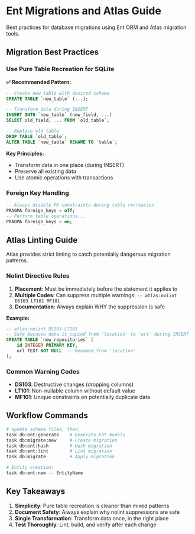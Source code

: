 # Ent Migrations and Atlas Guide

Best practices for database migrations using Ent ORM and Atlas migration tools.

## Migration Best Practices

### Use Pure Table Recreation for SQLite

**✅ Recommended Pattern:**
```sql
-- Create new table with desired schema
CREATE TABLE `new_table` (...);

-- Transform data during INSERT
INSERT INTO `new_table` (new_field, ...)
SELECT old_field, ... FROM `old_table`;

-- Replace old table
DROP TABLE `old_table`;
ALTER TABLE `new_table` RENAME TO `table`;
```

**Key Principles:**
- Transform data in one place (during INSERT)
- Preserve all existing data
- Use atomic operations with transactions

### Foreign Key Handling

```sql
-- Always disable FK constraints during table recreation
PRAGMA foreign_keys = off;
-- Perform table operations...
PRAGMA foreign_keys = on;
```

## Atlas Linting Guide

Atlas provides strict linting to catch potentially dangerous migration patterns.

### Nolint Directive Rules

1. **Placement**: Must be immediately before the statement it applies to
2. **Multiple Codes**: Can suppress multiple warnings: `-- atlas:nolint DS103 LT101 MF101`
3. **Documentation**: Always explain WHY the suppression is safe

**Example:**
```sql
-- atlas:nolint DS103 LT101
-- Safe because data is copied from 'location' to 'url' during INSERT
CREATE TABLE `new_repositories` (
    id INTEGER PRIMARY KEY,
    url TEXT NOT NULL  -- Renamed from 'location'
);
```

### Common Warning Codes

- **DS103**: Destructive changes (dropping columns)
- **LT101**: Non-nullable column without default value
- **MF101**: Unique constraints on potentially duplicate data

## Workflow Commands

```bash
# Update schema files, then:
task db:ent:generate    # Generate Ent models
task db:migrate:new     # Create migration
task db:ent:hash        # Hash migration
task db:ent:lint        # Lint migration
task db:migrate         # Apply migration

# Entity creation:
task db:ent:new -- EntityName
```

## Key Takeaways

1. **Simplicity**: Pure table recreation is cleaner than mixed patterns
2. **Document Safety**: Always explain why nolint suppressions are safe
3. **Single Transformation**: Transform data once, in the right place
4. **Test Thoroughly**: Lint, build, and verify after each change